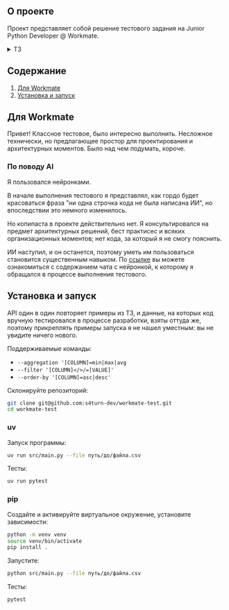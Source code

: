 ## О проекте

Проект представляет собой решение тестового задания на Junior Python Developer @ Workmate.

<details>
    <summary>ТЗ</summary>
</details>

## Содержание

1. [Для Workmate](#для-workmate)
2. [Установка и запуск](#установка-и-запуск)

## Для Workmate

Привет! Классное тестовое, было интересно выполнить. Несложное технически, но предлагающее простор для проектирования и архитектурных моментов. Было над чем подумать, короче.

### По поводу AI

Я пользовался нейронками.

В начале выполнения тестового я представлял, как гордо будет красоваться фраза "ни одна строчка кода не была написана ИИ", но впоследствии это немного изменилось. 

Но копипаста в проекте действительно нет. Я консультировался на предмет архитектурных решений, бест практисес и всяких организационных моментов; нет кода, за который я не смогу пояснить.

ИИ наступил, и он останется, поэтому уметь им пользоваться становится существенным навыком. По [ссылке](https://chatgpt.com/share/686d7b70-4790-800b-9ae0-6342ef22bdde) вы можете ознакомиться с содержанием чата с нейронкой, к которому я обращался в процессе выполнения тестового.

## Установка и запуск

API один в один повторяет примеры из ТЗ, и данные, на которых код вручную тестировался в процессе разработки, взяты оттуда же, поэтому прикреплять примеры запуска я не нашел уместным: вы не увидите ничего нового.

Поддерживаемые команды:

- `--aggregation '[COLUMN]=min|max|avg`
- `--filter '[COLUMN]</>/=[VALUE]'`
- `--order-by '[COLUMN]=asc|desc'`

Склонируйте репозиторий:

```sh
git clone git@github.com:s4turn-dev/workmate-test.git
cd workmate-test
```

### uv

Запуск программы:

```sh
uv run src/main.py --file путь/до/файла.csv
```

Тесты:

```sh
uv run pytest
```

### pip

Создайте и активируйте виртуальное окружение, установите зависимости:

```sh
python -m venv venv
source venv/bin/activate
pip install .
```

Запустите:

```sh
python src/main.py --file путь/до/файла.csv
```

Тесты:

```sh
pytest
```

